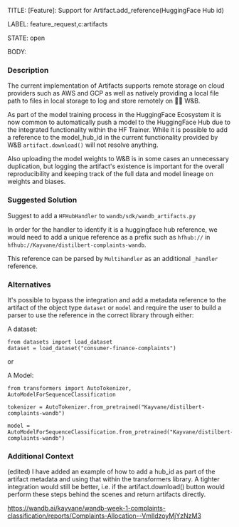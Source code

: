 TITLE:
[Feature]: Support for Artifact.add_reference(HuggingFace Hub id) 

LABEL:
feature_request,c:artifacts

STATE:
open

BODY:
### Description

The current implementation of Artifacts supports remote storage on cloud providers such as AWS and GCP as well as natively providing a local file path to files in local storage to log and store remotely on 🏋️‍♀️ W&B. 

As part of the model training process in the HuggingFace Ecosystem it is now common to automatically push a model to the HuggingFace Hub due to the integrated functionality within the HF Trainer. While it is possible to add a reference to the model_hub_id in the current functionality provided by W&B  `artifact.download()` will not resolve anything.

Also uploading the model weights to W&B is in some cases an unnecessary duplication, but logging the artifact's existence is important for the overall reproducibility and keeping track of the full data and model lineage on weights and biases.

### Suggested Solution

Suggest to add a `HFHubHandler` to `wandb/sdk/wandb_artifacts.py`

In order for the handler to identify it is a huggingface hub reference, we would need to add a unique reference as a prefix such as `hfhub://` in `hfhub://Kayvane/distilbert-complaints-wandb`. 

This reference can be parsed by `Multihandler` as an additional `_handler` reference.

### Alternatives

It's possible to bypass the integration and add a metadata reference to the artifact of the object type `dataset` or `model` and require the user to build a parser to use the reference in the correct library through either:

A dataset:

```
from datasets import load_dataset
dataset = load_dataset("consumer-finance-complaints")
```

or

A Model:

```
from transformers import AutoTokenizer, AutoModelForSequenceClassification

tokenizer = AutoTokenizer.from_pretrained("Kayvane/distilbert-complaints-wandb")

model = AutoModelForSequenceClassification.from_pretrained("Kayvane/distilbert-complaints-wandb")
```

### Additional Context

(edited)
I have added an example of how to add a hub_id as part of the artifact metadata and using that within the transformers library. A tighter integration would still be better, i.e. if the artifact.download() button would perform these steps behind the scenes and return artifacts directly.

https://wandb.ai/kayvane/wandb-week-1-complaints-classification/reports/Complaints-Allocation--VmlldzoyMjYzNzM3


